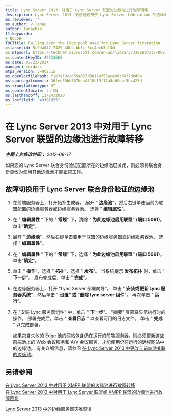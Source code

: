 ```yaml
---
title: Lync Server 2013：对用于 Lync Server 联盟的边缘池进行故障转移
description: Lync Server 2013：无法通过用于 Lync Server federation 的边缘池进行故障转移。
ms.reviewer: ''
ms.author: v-lanac
author: lanachin
f1.keywords:
- NOCSH
TOCTitle: Failing over the Edge pool used for Lync Server federation
ms:assetid: 5c9da0f2-7429-40bb-bb3c-5cc4ecb5a13d
ms:mtpsurl: https://technet.microsoft.com/en-us/library/JJ688071(v=OCS.15)
ms:contentKeyID: 49733665
ms.date: 07/23/2014
manager: serdars
mtps_version: v=OCS.15
ms.openlocfilehash: f1e7e13ccd35a653d38174f55ace9dc6637ded04
ms.sourcegitcommit: 36fee89bb887bea4f18b19f17a8c69daf5bc423d
ms.translationtype: MT
ms.contentlocale: zh-CN
ms.lasthandoff: 11/24/2020
ms.locfileid: "49391925"
---
```

# <a name="failing-over-the-edge-pool-used-for-lync-server-federation-in-lync-server-2013"></a>在 Lync Server 2013 中对用于 Lync Server 联盟的边缘池进行故障转移

<div data-xmlns="http://www.w3.org/1999/xhtml">

<div class="topic" data-xmlns="http://www.w3.org/1999/xhtml" data-msxsl="urn:schemas-microsoft-com:xslt" data-cs="https://msdn.microsoft.com/">

<div data-asp="https://msdn2.microsoft.com/asp">



</div>

<div id="mainSection">

<div id="mainBody">

<span> </span>

_**主题上次修改时间：** 2012-09-17_

如果您的 Lync Server 联合身份验证配置所在的边缘池已关闭，则必须将联合身份更改为使用其他边缘池才能正常工作。

<div>

## <a name="failing-over-the-edge-pool-used-for-lync-server-federation"></a>故障切换用于 Lync Server 联合身份验证的边缘池

1.  在前端服务器上，打开拓扑生成器。 展开 " **边缘池**"，然后右键单击当前为联盟配置的边缘服务器或边缘服务器池。 选择 " **编辑属性**"。

2.  在 " **编辑属性** " 下的 " **常规**" 下，清除 " **为此边缘池启用联盟" (端口 5061)**。 单击“**确定**”。

3.  展开 " **边缘池**"，然后右键单击要用于联盟的边缘服务器或边缘服务器池。 选择 " **编辑属性**"。

4.  在 " **编辑属性** " 下的 " **常规**" 下，选择 " **为此边缘池启用联盟" (端口 5061)**。 单击“**确定**”。

5.  单击 " **操作**"，选择 " **拓扑**"，选择 " **发布**"。 当系统提示 **发布拓扑** 时，单击 " **下一步**"。 发布完成后，单击 " **完成**"。

6.  在边缘服务器上，打开 "Lync Server 部署向导"。 单击 " **安装或更新 Lync 服务器系统**"，然后单击 " **设置" 或 "删除 lync server 组件**"。 再次单击 " **运行**"。

7.  在 "安装 Lync 服务器组件" 中，单击 " **下一步**"。 "摘要" 屏幕将显示执行时的操作。 部署完成后，单击 " **查看日志** " 以查看可用的日志文件。 单击 " **完成** " 以完成部署。
    
    如果包含失败的 Edge 池的网站包含仍在运行的前端服务器，则必须更新这些前端池上的 Web 会议服务和 A/V 会议服务，才能使用仍在运行的远程网站中的边缘池。 有关详细信息，请参阅 [在 Lync Server 2013 中更改与前端池关联的边缘池](lync-server-2013-changing-the-edge-pool-associated-with-a-front-end-pool.md)。

</div>

<div>

## <a name="see-also"></a>另请参阅


[在 Lync Server 2013 中对用于 XMPP 联盟的边缘池进行故障转移](lync-server-2013-failing-over-the-edge-pool-used-for-xmpp-federation.md)  
[在 Lync Server 2013 中对用于 Lync Server 联盟或 XMPP 联盟的边缘池进行故障回复](lync-server-2013-failing-back-the-edge-pool-used-for-lync-server-federation-or-xmpp-federation.md)  


[Lync Server 2013 中的边缘服务器灾难恢复](lync-server-2013-edge-server-disaster-recovery.md)  
  

</div>

</div>

<span> </span>

</div>

</div>

</div>

